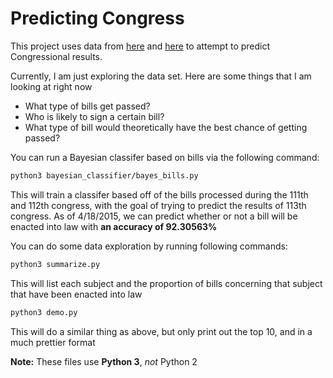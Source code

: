 # Predicting Congress

This project uses data from [here](https://www.govtrack.us/developers/data) and [here](https://github.com/unitedstates/congress) to attempt to predict Congressional results.

Currently, I am just exploring the data set. Here are some things that I am looking at right now
* What type of bills get passed?
* Who is likely to sign a certain bill?
* What type of bill would theoretically have the best chance of getting passed?

You can run a Bayesian classifer based on bills via the following command:
```bash
python3 bayesian_classifier/bayes_bills.py
```
This will train a classifer based off of the bills processed during the 111th and 112th congress, with the goal of trying to predict the results of 113th congress. As of 4/18/2015, we can predict whether or not a bill will be enacted into law with **an accuracy of 92.30563%**

You can do some data exploration by running following commands:

```bash
python3 summarize.py
```
This will list each subject and the proportion of bills concerning that subject that have been enacted into law

```bash
python3 demo.py
```
This will do a similar thing as above, but only print out the top 10, and in a much prettier format

**Note:** These files use **Python 3**, *not* Python 2